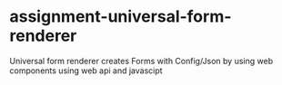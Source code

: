 # assignment-universal-form-renderer
Universal form renderer creates Forms with Config/Json by using web components using web api and javascipt
